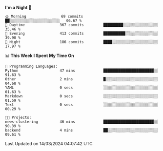 <!--START_SECTION:waka-->
**I'm a Night 🦉** 

```text
🌞 Morning                69 commits          ██░░░░░░░░░░░░░░░░░░░░░░░   06.67 % 
🌆 Daytime                367 commits         █████████░░░░░░░░░░░░░░░░   35.46 % 
🌃 Evening                413 commits         ██████████░░░░░░░░░░░░░░░   39.90 % 
🌙 Night                  186 commits         ████░░░░░░░░░░░░░░░░░░░░░   17.97 % 
```


📊 **This Week I Spent My Time On** 

```text
💬 Programming Languages: 
Python                   47 mins             ███████████████████████░░   91.63 % 
Other                    2 mins              █░░░░░░░░░░░░░░░░░░░░░░░░   04.68 % 
YAML                     0 secs              ░░░░░░░░░░░░░░░░░░░░░░░░░   01.63 % 
Markdown                 0 secs              ░░░░░░░░░░░░░░░░░░░░░░░░░   01.59 % 
Text                     0 secs              ░░░░░░░░░░░░░░░░░░░░░░░░░   00.29 % 

🐱‍💻 Projects: 
news-clustering          46 mins             ███████████████████████░░   90.39 % 
backend                  4 mins              ██░░░░░░░░░░░░░░░░░░░░░░░   09.61 % 
```


 Last Updated on 14/03/2024 04:07:42 UTC
<!--END_SECTION:waka-->
